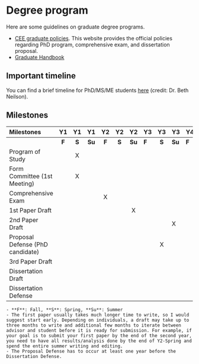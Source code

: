 # Degree program

Here are some guidelines on graduate degree programs.

- [CEE graduate policies](https://engineering.usu.edu/cee/students/graduate/policies). This website provides the official policies regarding PhD program, comprehensive exam, and dissertation proposal.
- [Graduate Handbook](https://engineering.usu.edu/cee/files/policies/cee-graduate-student-handbook.pdf)

## Important timeline

You can find a brief timeline for PhD/MS/ME students [here](../attachments/CEE_GradProgramReqs-Steps2023.pdf) (credit: Dr. Beth Neilson).

## Milestones

| Milestones                       |  Y1   |  Y1   |   Y1   |  Y2   |  Y2   |   Y2   | Y3    |  Y3   | Y3     | Y4    | Y4    |   Y4   |
|:-------------------------------- |:-----:|:-----:|:------:|:-----:|:-----:|:------:| ----- |:-----:| ------ | ----- | ----- |:------:|
|                                  | **F** | **S** | **Su** | **F** | **S** | **Su** | **F** | **S** | **Su** | **F** | **S** | **Su** |
| Program of Study                 |       |   X   |        |       |       |        |       |       |        |       |       |        |
| Form Committee (1st Meeting)     |       |   X   |        |       |       |        |       |       |        |       |       |        |
| Comprehensive Exam               |       |       |        |   X   |       |        |       |       |        |       |       |        |
| 1st Paper Draft                  |       |       |        |       |       |   X    |       |       |        |       |       |        |
| 2nd Paper Draft                  |       |       |        |       |       |        |       |       | X      |       |       |        |
| Proposal Defense (PhD candidate) |       |       |        |       |       |        |       |   X   |        |       |       |        |
| 3rd Paper Draft                  |       |       |        |       |       |        |       |       |        |       | X     |        |
| Dissertation Draft               |       |       |        |       |       |        |       |       |        |       | X     |   X?   |
| Dissertation Defense             |       |       |        |       |       |        |       |       |        |       | X     |   X?   |


```{note}
- **F**: Fall, **S**: Spring, **Su**: Summer
- The first paper usually takes much longer time to write, so I would suggest start early. Depending on individuals, a draft may take up to three months to write and additional few months to iterate between advisor and student before it is ready for submission. For example, if your goal is to submit your first paper by the end of the second year, you need to have all results/analysis done by the end of Y2-Spring and spend the entire summer writing and editing.
- The Proposal Defense has to occur at least one year before the Dissertation Defense.
```